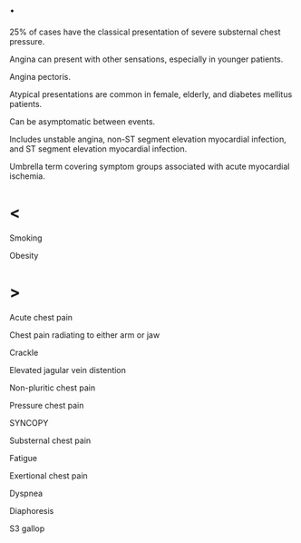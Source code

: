 # .

25% of cases have the classical presentation of severe substernal chest pressure.

Angina can present with other sensations, especially in younger patients.

Angina pectoris.

Atypical presentations are common in female, elderly, and diabetes mellitus patients.

Can be asymptomatic between events.

Includes unstable angina, non-ST segment elevation myocardial infection, and ST segment elevation myocardial infection.

Umbrella term covering symptom groups associated with acute myocardial ischemia.

# <

Smoking

Obesity

# >

Acute chest pain

Chest pain radiating to either arm or jaw

Crackle

Elevated jagular vein distention

Non-pluritic chest pain

Pressure chest pain

SYNCOPY

Substernal chest pain

Fatigue

Exertional chest pain

Dyspnea

Diaphoresis

S3 gallop
